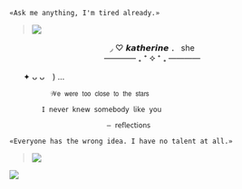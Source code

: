  `«Ask me anything, I'm tired already.»` </br>
> ![](https://files.catbox.moe/xojz3d.png) </br>
<p align="center"> 
◞ ♡ 𝙠𝙖𝙩𝙝𝙚𝙧𝙞𝙣𝙚 ． she </br> 
 ———— ₊ ⁺ ⯎ ⁺ ₊ ———— </br>
</p> 




⠀⠀        ✦ ᴗ ᴗ⠀ )   ...

              𝒲𝖾 𝗐𝖾𝗋𝖾 𝗍𝗈𝗈 𝖼𝗅𝗈𝗌𝖾 𝗍𝗈 𝗍𝗁𝖾 𝗌𝗍𝖺𝗋𝗌

            𝖨 𝗇𝖾𝗏𝖾𝗋 𝗄𝗇𝖾𝗐 𝗌𝗈𝗆𝖾𝖻𝗈𝖽𝗒 𝗅𝗂𝗄𝖾 𝗒𝗈𝗎

                            — 𝗋𝖾𝖿𝗅𝖾𝖼𝗍𝗂𝗈𝗇𝗌



 `«Everyone has the wrong idea. I have no talent at all.»` </br>
> ![](https://files.catbox.moe/mkgspr.PNG)
 <img src="https://komarev.com/ghpvc/?username=tonightyouaremine&style=pixel" />
</p>
